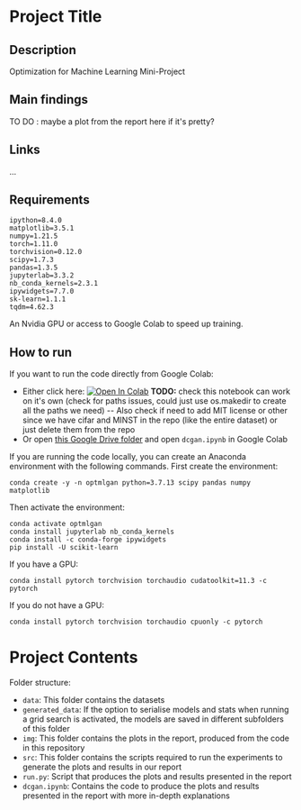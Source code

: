 # Project Title

## Description

Optimization for Machine Learning Mini-Project

## Main findings

TO DO : maybe a plot from the report here if it's pretty?

## Links

...

## Requirements

```
ipython=8.4.0
matplotlib=3.5.1
numpy=1.21.5
torch=1.11.0
torchvision=0.12.0
scipy=1.7.3
pandas=1.3.5
jupyterlab=3.3.2
nb_conda_kernels=2.3.1
ipywidgets=7.7.0
sk-learn=1.1.1
tqdm=4.62.3
```
An Nvidia GPU or access to Google Colab to speed up training.

## How to run

If you want to run the code directly from Google Colab:

- Either click here: <a href="https://colab.research.google.com/github/TheodorSergeev/optml_gan/blob/main/dcgan.ipynb" target="_parent"><img src="https://colab.research.google.com/assets/colab-badge.svg" alt="Open In Colab"/></a> **TODO:** check this notebook can work on it's own (check for paths issues, could just use os.makedir to create all the paths we need) -- Also check if need to add MIT license or other since we have cifar and MINST in the repo (like the entire dataset) or just delete them from the repo
- Or open [this Google Drive folder](https://drive.google.com/drive/folders/17c7PySAorwY0P0VVEdMLnEwskU3yQMyT?usp=sharing)
 and open `dcgan.ipynb` in Google Colab



If you are running the code locally, you can create an Anaconda environment with the following commands. First create the environment:

```
conda create -y -n optmlgan python=3.7.13 scipy pandas numpy matplotlib
```

Then activate the environment:

```
conda activate optmlgan
conda install jupyterlab nb_conda_kernels
conda install -c conda-forge ipywidgets
pip install -U scikit-learn
```

If you have a GPU:

```
conda install pytorch torchvision torchaudio cudatoolkit=11.3 -c pytorch
```

If you do not have a GPU:

```
conda install pytorch torchvision torchaudio cpuonly -c pytorch
```

# Project Contents

Folder structure:

- `data`: This folder contains the datasets
- `generated_data`: If the option to serialise models and stats when running a grid search is activated, the models are saved in different subfolders of this folder
- `img`: This folder contains the plots in the report, produced from the code in this repository
- `src`: This folder contains the scripts required to run the experiments to generate the plots and results in our report
- `run.py`: Script that produces the plots and results presented in the report 
- `dcgan.ipynb`: Contains the code to produce the plots and results presented in the report with more in-depth explanations
